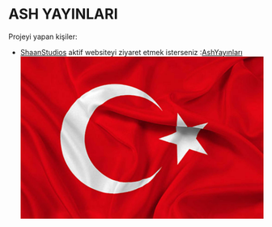 # ASH YAYINLARI 
Projeyi yapan kişiler:
- [ShaanStudios](https://github.com/ShaanStudios)
aktif websiteyi ziyaret etmek isterseniz :[AshYayınları](http://www.ashyayinlari.rf.gd/)
![Türkiye Bayrağı](https://github.com/ShaanStudios/ASHYAYINLARI/blob/main/Codes/bayrak.jpg)

